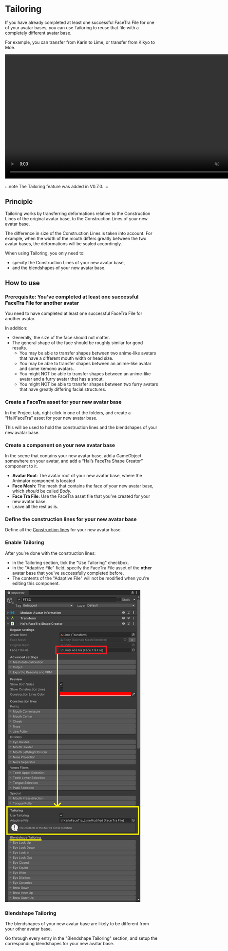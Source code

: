 ﻿---
sidebar_position: 7
---

# Tailoring

If you have already completed at least one successful FaceTra File for one of your avatar bases,
you can use Tailoring to reuse that file with a completely different avatar base.

For example, you can transfer from Karin to Lime, or transfer from Kikyo to Moe.

<video controls muted width="816">
    <source src={require('/docs/products/facetra-shape-creator/img/tailoring/T5A5uJCB8L.mp4').default}/>
</video>

:::note
The Tailoring feature was added in V0.7.0.
:::

## Principle

Tailoring works by transferring deformations relative to the Construction Lines of the original avatar base,
to the Construction Lines of your new avatar base.

The difference in size of the Construction Lines is taken into account.
For example, when the width of the mouth differs greatly between the two avatar bases, the deformations will be scaled accordingly.

When using Tailoring, you only need to:
- specify the Construction Lines of your new avatar base,
- and the blendshapes of your new avatar base.

## How to use

### Prerequisite: You've completed at least one successful FaceTra File for another avatar

You need to have completed at least one successful FaceTra File for another avatar.

In addition:
- Generally, the size of the face should not matter.
- The general shape of the face should be roughly similar for good results.
  - You may be able to transfer shapes between two anime-like avatars that have a different mouth width or head size.
  - You may be able to transfer shapes between an anime-like avatar and some kemono avatars.
  - You might NOT be able to transfer shapes between an anime-like avatar and a furry avatar that has a snout.
  - You might NOT be able to transfer shapes between two furry avatars that have greatly differing facial structures.

### Create a FaceTra asset for your new avatar base

In the Project tab, right click in one of the folders, and create a “Hai/FaceTra” asset for your new avatar base.

This will be used to hold the construction lines and the blendshapes of your new avatar base.

### Create a component on your new avatar base

In the scene that contains your new avatar base, add a GameObject somewhere on your avatar, and add a “Hai’s FaceTra Shape Creator” component to it.

- **Avatar Root**: The avatar root of your new avatar base, where the Animator component is located
- **Face Mesh:** The mesh that contains the face of your new avatar base, which *should* be called *Body.*
- **Face Tra File:** Use the FaceTra asset file that you’ve created for your new avatar base.
- Leave all the rest as is.

### Define the construction lines for your new avatar base

Define all the [Construction lines](construction-lines) for your new avatar base.

### Enable Tailoring

After you're done with the construction lines:

- In the Tailoring section, tick the "Use Tailoring" checkbox.
- In the "Adaptive File" field, specify the FaceTra File asset of the **other** avatar base that you've successfully completed before.
- The contents of the "Adaptive File" will not be modified when you're editing this component.

![tailoring-loc.png](img%2Ftailoring%2Ftailoring-loc.png)

### Blendshape Tailoring

The blendshapes of your new avatar base are likely to be different from your other avatar base.

Go through every entry in the "Blendshape Tailoring" section, and setup the corresponding blendshapes for your new avatar base.
